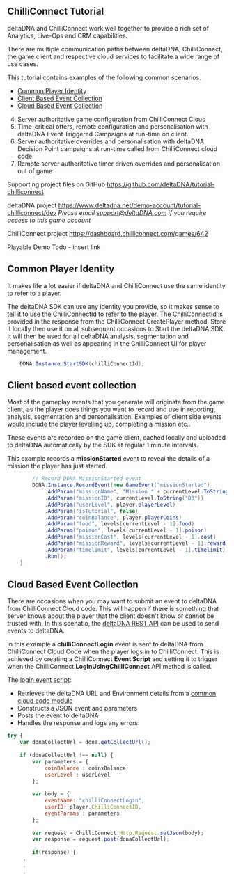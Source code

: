 ## ChilliConnect Tutorial
 
deltaDNA and ChilliConnect work well together to provide a rich set of Analytics, Live-Ops and CRM capabilities.

There are multiple communication paths between deltaDNA, ChilliConnect, the game client and respective cloud services to facilitate a wide range of use cases.

This tutorial contains examples of the following common scenarios. 

* [Common Player Identity](#common-player-identity)
* [Client Based Event Collection](#client-based-event-collection)
* [Cloud Based Event Collection](#cloud-based-event-collection)
4. Server authoritative game configuration from ChilliConnect Cloud
5. Time-critical offers, remote configuration and personalisation with deltaDNA Event Triggered Campaigns at run-time on client.
6. Server authoritative overrides and personalisation with deltaDNA Decision Point campaigns at run-time  called from ChilliConnect cloud code.
7. Remote server authoritative timer driven overrides and personalisation out of game 

Supporting project files on GitHub
https://github.com/deltaDNA/tutorial-chilliconnect

deltaDNA project
https://www.deltadna.net/demo-account/tutorial-chilliconnect/dev
*Please email support@deltaDNA.com if you require access to this game account*

ChilliConnect project 
https://dashboard.chilliconnect.com/games/642


Playable Demo
Todo - insert link


## Common Player Identity
It makes life a lot easier if deltaDNA and ChilliConnect use the same identity to refer to a player. 

The deltaDNA SDK can use any identity you provide, so it makes sense to tell it to use the ChilliConnectId to refer to the player. The ChilliConnectId is provided in the response from the ChilliConnect CreatePlayer method. Store it locally then use it on all subsequent occasions to Start the deltaDNA SDK. It will then be used for all deltaDNA analysis, segmentation and personalisation as well as appearing in the ChilliConnect UI for player management.

```csharp 
	DDNA.Instance.StartSDK(chilliConnectId);
``` 


## Client based event collection
Most of the gameplay events that you generate will originate from the game client, as the player does things you want to record and use in reporting, analysis, segmentation and personalisation. Examples of client side events would include the player levelling up, completing a mission etc..

These events are recorded on the game client, cached locally and uploaded to deltaDNA automatically by the SDK at regular 1 minute intervals. 

This example records a **missionStarted** event to reveal the details of a mission the player has just started.
```csharp
        // Record DDNA MissionStarted event
        DDNA.Instance.RecordEvent(new GameEvent("missionStarted")
            .AddParam("missionName", "Mission " + currentLevel.ToString("D3"))
            .AddParam("missionID", currentLevel.ToString("D3"))
            .AddParam("userLevel", player.playerLevel)
            .AddParam("isTutorial", false)
            .AddParam("coinBalance", player.playerCoins)
            .AddParam("food", levels[currentLevel - 1].food)
            .AddParam("poison", levels[currentLevel - 1].poison)
            .AddParam("missionCost", levels[currentLevel - 1].cost)
            .AddParam("missionReward", levels[currentLevel - 1].reward)
            .AddParam("timelimit", levels[currentLevel - 1].timelimit))
            .Run();
    }
```


## Cloud Based Event Collection
There are occasions when you may want to submit an event to deltaDNA from ChilliConnect Cloud code. This will happen if there is something that server knows about the player that the client doesn't know or cannot be trusted with. In this scenatio, the [deltaDNA REST API](https://docs.deltadna.com/advanced-integration/rest-api/) can be used to send events to deltaDNA.

In this example a **chilliConnectLogin** event is sent to deltaDNA from ChilliConnect Cloud Code when the player logs in to ChilliConnect. This is achieved by creating a ChilliConnect **Event Script** and setting it to trigger when the ChilliConnect **LogInUsingChilliConnect** API method is called. 

The [login event script](ChilliConnectCloudScripts/collect_login_event.js): 
* Retrieves the deltaDNA URL and Environment details from a [common cloud code module](ChilliConnectCloudScripts/deltadna_endpoints.js) 
* Constructs a JSON event and parameters
* Posts the event to deltaDNA
* Handles the response and logs any errors.

```javascript
try {
    var ddnaCollectUrl = ddna.getCollectUrl();
    
    if (ddnaCollectUrl !== null) {
        var parameters = {
            coinBalance : coinsBalance,
            userLevel : userLevel
        };
        
        var body = {
            eventName: "chilliConnectLogin",
            userID: player.ChilliConnectID,
            eventParams : parameters
        };
        
        var request = ChilliConnect.Http.Request.setJson(body);
        var response = request.post(ddnaCollectUrl);    
        
        if(response) {
	 .
	 .
	 .	
```
